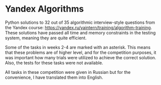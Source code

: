 # Yandex Algorithms
Python solutions to 32 out of 35 algorithmic interview-style questions from the Yandex course: https://yandex.ru/yaintern/training/algorithm-training. These solutions have passed all time and memory constraints in the testing system, meaning they are quite efficient.

Some of the tasks in weeks 2-4 are marked with an asterisk. This means that these problems are of higher level, and for the competition purposes, it was important how many trials were utilized to achieve the correct solution. Also, the tests for these tasks were not available.

All tasks in these competition were given in Russian but for the convenience, I have translated them into English.
